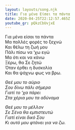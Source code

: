 ```yaml
---
layout: layouts/song.njk
title: Για μένα Είσαι τα πάντα
date: 2020-04-25T22:12:57.465Z
youtube_gr: pQkzCbUvjxE
---
```

Για μένα είσαι τα πάντα\
Μα πολλές φορές το ξεχνώ\
Και θέλω τη ζωή μου\
Πάλι πίσω να ‘χω εγώ\
Μα ότι και να κάνω\
Ξέρω, θα Σε ζητώ\
Όταν έρθει η δυσκολία\
Και θα ψάχνω φως να βρω.

*Θεέ μου το αύριο\
Σου δίνω πάλι σήμερα\
Γιατί το ‘χα πάρει\
Στα χέρια μου τα αδύναμα*

*Θεέ μου το μέλλον\
Σε Σένα θα εμπιστευτώ\
Γιατί είναι δικό Σου\
Κι αυτό μου φτάνει για να ζω.*